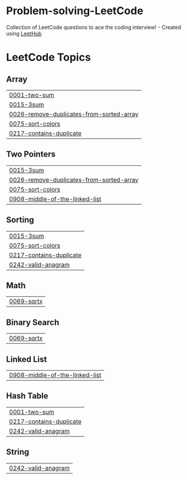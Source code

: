 # Problem-solving-LeetCode
Collection of LeetCode questions to ace the coding interview! - Created using [LeetHub](https://github.com/QasimWani/LeetHub)

<!---LeetCode Topics Start-->
# LeetCode Topics
## Array
|  |
| ------- |
| [0001-two-sum](https://github.com/Mahmoud-Emad/Problem-solving-LeetCode/tree/master/0001-two-sum) |
| [0015-3sum](https://github.com/Mahmoud-Emad/Problem-solving-LeetCode/tree/master/0015-3sum) |
| [0026-remove-duplicates-from-sorted-array](https://github.com/Mahmoud-Emad/Problem-solving-LeetCode/tree/master/0026-remove-duplicates-from-sorted-array) |
| [0075-sort-colors](https://github.com/Mahmoud-Emad/Problem-solving-LeetCode/tree/master/0075-sort-colors) |
| [0217-contains-duplicate](https://github.com/Mahmoud-Emad/Problem-solving-LeetCode/tree/master/0217-contains-duplicate) |
## Two Pointers
|  |
| ------- |
| [0015-3sum](https://github.com/Mahmoud-Emad/Problem-solving-LeetCode/tree/master/0015-3sum) |
| [0026-remove-duplicates-from-sorted-array](https://github.com/Mahmoud-Emad/Problem-solving-LeetCode/tree/master/0026-remove-duplicates-from-sorted-array) |
| [0075-sort-colors](https://github.com/Mahmoud-Emad/Problem-solving-LeetCode/tree/master/0075-sort-colors) |
| [0908-middle-of-the-linked-list](https://github.com/Mahmoud-Emad/Problem-solving-LeetCode/tree/master/0908-middle-of-the-linked-list) |
## Sorting
|  |
| ------- |
| [0015-3sum](https://github.com/Mahmoud-Emad/Problem-solving-LeetCode/tree/master/0015-3sum) |
| [0075-sort-colors](https://github.com/Mahmoud-Emad/Problem-solving-LeetCode/tree/master/0075-sort-colors) |
| [0217-contains-duplicate](https://github.com/Mahmoud-Emad/Problem-solving-LeetCode/tree/master/0217-contains-duplicate) |
| [0242-valid-anagram](https://github.com/Mahmoud-Emad/Problem-solving-LeetCode/tree/master/0242-valid-anagram) |
## Math
|  |
| ------- |
| [0069-sqrtx](https://github.com/Mahmoud-Emad/Problem-solving-LeetCode/tree/master/0069-sqrtx) |
## Binary Search
|  |
| ------- |
| [0069-sqrtx](https://github.com/Mahmoud-Emad/Problem-solving-LeetCode/tree/master/0069-sqrtx) |
## Linked List
|  |
| ------- |
| [0908-middle-of-the-linked-list](https://github.com/Mahmoud-Emad/Problem-solving-LeetCode/tree/master/0908-middle-of-the-linked-list) |
## Hash Table
|  |
| ------- |
| [0001-two-sum](https://github.com/Mahmoud-Emad/Problem-solving-LeetCode/tree/master/0001-two-sum) |
| [0217-contains-duplicate](https://github.com/Mahmoud-Emad/Problem-solving-LeetCode/tree/master/0217-contains-duplicate) |
| [0242-valid-anagram](https://github.com/Mahmoud-Emad/Problem-solving-LeetCode/tree/master/0242-valid-anagram) |
## String
|  |
| ------- |
| [0242-valid-anagram](https://github.com/Mahmoud-Emad/Problem-solving-LeetCode/tree/master/0242-valid-anagram) |
<!---LeetCode Topics End-->
